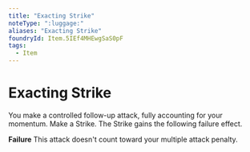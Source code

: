 ```yaml
---
title: "Exacting Strike"
noteType: ":luggage:"
aliases: "Exacting Strike"
foundryId: Item.5IEf4MHEwgSaS0pF
tags:
  - Item
---
```


# Exacting Strike

You make a controlled follow-up attack, fully accounting for your momentum. Make a Strike. The Strike gains the following failure effect.

**Failure** This attack doesn't count toward your multiple attack penalty.
